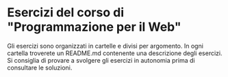 # Esercizi del corso di "Programmazione per il Web"
Gli esercizi sono organizzati in cartelle e divisi per argomento. 
In ogni cartella troverete un README.md contenente una descrizione degli esercizi.
Si consiglia di provare a svolgere gli esercizi in autonomia prima di consultare le soluzioni.

